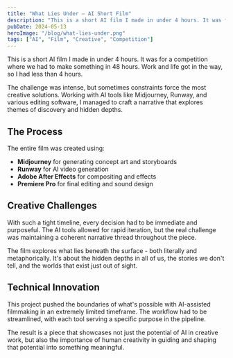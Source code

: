 ```yaml
---
title: "What Lies Under — AI Short Film"
description: "This is a short AI film I made in under 4 hours. It was for a competition where we had to make something in 48 hours. Work and life got in the way, so I had less than 4 hours."
pubDate: 2024-05-13
heroImage: "/blog/what-lies-under.png"
tags: ["AI", "Film", "Creative", "Competition"]
---
```


This is a short AI film I made in under 4 hours. It was for a competition where we had to make something in 48 hours. Work and life got in the way, so I had less than 4 hours.

The challenge was intense, but sometimes constraints force the most creative solutions. Working with AI tools like Midjourney, Runway, and various editing software, I managed to craft a narrative that explores themes of discovery and hidden depths.

## The Process

The entire film was created using:

- **Midjourney** for generating concept art and storyboards
- **Runway** for AI video generation
- **Adobe After Effects** for compositing and effects
- **Premiere Pro** for final editing and sound design

## Creative Challenges

With such a tight timeline, every decision had to be immediate and purposeful. The AI tools allowed for rapid iteration, but the real challenge was maintaining a coherent narrative thread throughout the piece.

The film explores what lies beneath the surface - both literally and metaphorically. It's about the hidden depths in all of us, the stories we don't tell, and the worlds that exist just out of sight.

## Technical Innovation

This project pushed the boundaries of what's possible with AI-assisted filmmaking in an extremely limited timeframe. The workflow had to be streamlined, with each tool serving a specific purpose in the pipeline.

The result is a piece that showcases not just the potential of AI in creative work, but also the importance of human creativity in guiding and shaping that potential into something meaningful.
